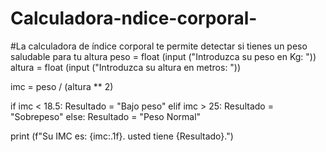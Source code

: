 # Calculadora-ndice-corporal-
#La calculadora de índice corporal te permite detectar si tienes un peso saludable para tu altura 
peso = float (input ("Introduzca su peso en Kg: "))
altura = float (input ("Introduzca su altura en metros: "))

imc = peso / (altura ** 2) 

if imc < 18.5:
    Resultado = "Bajo peso"
elif imc > 25:
     Resultado = "Sobrepeso"
else:
     Resultado = "Peso Normal"

print (f"Su IMC es: {imc:.1f}. usted tiene {Resultado}.")
